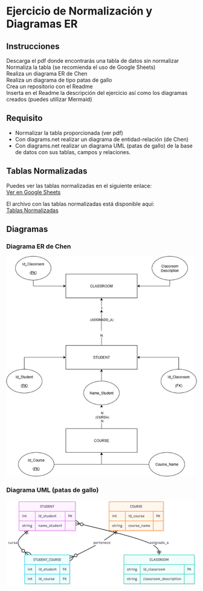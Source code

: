 # Ejercicio de Normalización y Diagramas ER

## Instrucciones
Descarga el pdf donde encontrarás una tabla de datos sin normalizar  
Normaliza la tabla (se recomienda el uso de Google Sheets)  
Realiza un diagrama ER de Chen  
Realiza un diagrama de tipo patas de gallo  
Crea un repositorio con el Readme  
Inserta en el Readme la descripción del ejercicio así como los diagramas creados (puedes utilizar Mermaid)  

## Requisito
- Normalizar la tabla proporcionada (ver pdf)  
- Con diagrams.net realizar un diagrama de entidad-relación (de Chen)  
- Con diagrams.net realizar un diagrama UML (patas de gallo) de la base de datos con sus tablas, campos y relaciones.

## Tablas Normalizadas
Puedes ver las tablas normalizadas en el siguiente enlace:  
[Ver en Google Sheets](https://docs.google.com/spreadsheets/d/1L_bdChjj8PO8QjKvu6ePhcwsqbH9juSorIi0ji5QUFQ/edit?usp=sharing)

El archivo con las tablas normalizadas está disponible aquí:  
[Tablas Normalizadas](/Tablas.pdf)

## Diagramas

### Diagrama ER de Chen
![Diagrama ER de Chen](/docs/DiagramaERChen.png)

### Diagrama UML (patas de gallo)
![Diagrama UML](/docs/DiagramaPatasDeGallo.png)